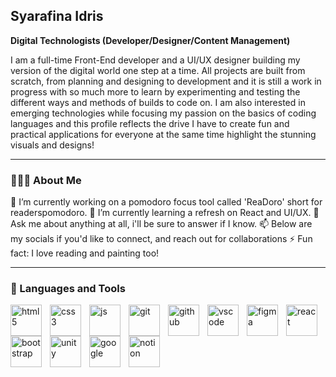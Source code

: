 ## Syarafina Idris

**Digital Technologists (Developer/Designer/Content Management)**

I am a full-time Front-End developer and a UI/UX designer building my version of the digital world one step at a time. All projects are built from scratch, from planning and designing to development and it is still a work in progress with so much more to learn by experimenting and testing the different ways and methods of builds to code on. I am also interested in emerging technologies while focusing my passion on the basics of coding languages and this profile reflects the drive I have to create fun and practical applications for everyone at the same time highlight the stunning visuals and designs!

---

### 👩🏻‍💼 About Me

🔭 I’m currently working on a pomodoro focus tool called 'ReaDoro' short for readerspomodoro.
🌱 I’m currently learning a refresh on React and UI/UX.
💬 Ask me about anything at all, i'll be sure to answer if I know.
📫 Below are my socials if you'd like to connect, and reach out for collaborations
⚡ Fun fact: I love reading and painting too!

---

### 🧰 Languages and Tools

<img align="left" alt="html5" width="50px" style="padding-right:10px;" src="https://cdn.jsdelivr.net/gh/devicons/devicon@latest/icons/html5/html5-plain.svg" />
<img align="left" alt="css3" width="50px" style="padding-right:10px;" src="https://cdn.jsdelivr.net/gh/devicons/devicon@latest/icons/css3/css3-plain.svg" />
<img align="left" alt="js" width="50px" style="padding-right:10px;" src="https://cdn.jsdelivr.net/gh/devicons/devicon@latest/icons/javascript/javascript-plain.svg" />
<img align="left" alt="git" width="50px" style="padding-right:10px;" src="https://cdn.jsdelivr.net/gh/devicons/devicon@latest/icons/git/git-plain.svg" />
<img align="left" alt="github" width="50px" style="padding-right:10px;" src="https://cdn.jsdelivr.net/gh/devicons/devicon@latest/icons/github/github-original.svg" />
<img align="left" alt="vscode" width="50px" style="padding-right:10px;" src="https://cdn.jsdelivr.net/gh/devicons/devicon@latest/icons/vscode/vscode-original.svg" />
<img align="left" alt="figma" width="50px" style="padding-right:10px;" src="https://cdn.jsdelivr.net/gh/devicons/devicon@latest/icons/figma/figma-original.svg" />
<img align="left" alt="react" width="50px" style="padding-right:10px;" src="https://cdn.jsdelivr.net/gh/devicons/devicon@latest/icons/react/react-original.svg" />
<img align="left" alt="bootstrap" width="50px" style="padding-right:10px;" src="https://cdn.jsdelivr.net/gh/devicons/devicon@latest/icons/bootstrap/bootstrap-original.svg" />  
<img align="left" alt="unity" width="50px" style="padding-right:10px;" src="https://cdn.jsdelivr.net/gh/devicons/devicon@latest/icons/unity/unity-original.svg" />  
<img align="left" alt="google" width="50px" style="padding-right:10px;" src="https://cdn.jsdelivr.net/gh/devicons/devicon@latest/icons/google/google-original.svg" />  
<img align="left" alt="notion" width="50px" style="padding-right:10px;" src="https://cdn.jsdelivr.net/gh/devicons/devicon@latest/icons/notion/notion-original.svg" />          
          

<!--
**finahere/finahere** is a ✨ _special_ ✨ repository because its `README.md` (this file) appears on your GitHub profile.
-->
